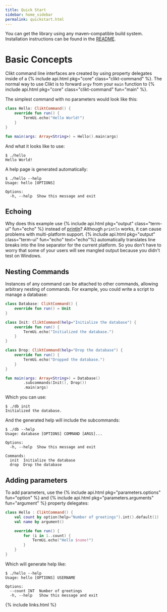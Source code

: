 ```yaml
---
title: Quick Start
sidebar: home_sidebar
permalink: quickstart.html
---
```


You can get the library using any maven-compatible build system.
Installation instructions can be found in the [README](/README.md).

<!-- TODO: talk about app plugin
 https://docs.gradle.org/current/userguide/application_plugin.html  -->

# Basic Concepts

Clikt command line interfaces are created by using property delegates
inside of a {% include api.html pkg="core" class="clikt-command" %}. The normal way to use Clikt is to forward
`argv` from your `main` function to {% include api.html pkg="core" class="clikt-command" fun="main" %}.

The simplest command with no parameters would look like this:

```kotlin
class Hello: CliktCommand() {
    override fun run() {
        TermUi.echo("Hello World!")
    }
}

fun main(args: Array<String>) = Hello().main(args)
```

And what it looks like to use:

```
$ ./hello
Hello World!
```

A help page is generated automatically:

```
$ ./hello --help
Usage: hello [OPTIONS]

Options:
  -h, --help  Show this message and exit
```

## Echoing

Why does this example use {% include api.html pkg="output"
class="term-ui" fun="echo" %} instead of
[println](https://kotlinlang.org/api/latest/jvm/stdlib/kotlin.io/println.html)?
Although `println` works, it can cause problems with multi-platform
support. {% include api.html pkg="output" class="term-ui" fun="echo"
text="echo"%} automatically translates line breaks into the line
separator for the current platform. So you don't have to worry that some
of your users will see mangled output because you didn't test on
Windows.

## Nesting Commands

Instances of any command can be attached to other commands, allowing
arbitrary nesting of commands. For example, you could write a script to
manage a database:

```kotlin
class Database: CliktCommand() {
    override fun run() = Unit
}

class Init: CliktCommand(help="Initialize the database") {
    override fun run() {
        TermUi.echo("Initialized the database.")
    }
}

class Drop: CliktCommand(help="Drop the database") {
    override fun run() {
        TermUi.echo("Dropped the database.")
    }
}

fun main(args: Array<String>) = Database()
        .subcommands(Init(), Drop())
        .main(args)
```

Which you can use:

```
$ ./db init
Initialized the database.
```

And the generated help will include the subcommands:

```
$ ./db --help
Usage: database [OPTIONS] COMMAND [ARGS]...

Options:
  -h, --help  Show this message and exit

Commands:
  init  Initialize the database
  drop  Drop the database
```


## Adding parameters

To add parameters, use the {% include api.html pkg="parameters.options" fun="option" %} and {% include api.html pkg="parameters.arguments" fun="argument" %} property delegates:

```kotlin
class Hello : CliktCommand() {
    val count by option(help="Number of greetings").int().default(1)
    val name by argument()

    override fun run() {
        for (i in 1..count) {
            TermUi.echo("Hello $name!")
        }
    }
}
```

Which will generate help like:

```
$ ./hello --help
Usage: hello [OPTIONS] USERNAME

Options:
  --count INT  Number of greetings
  -h, --help   Show this message and exit
```

{% include links.html %}
